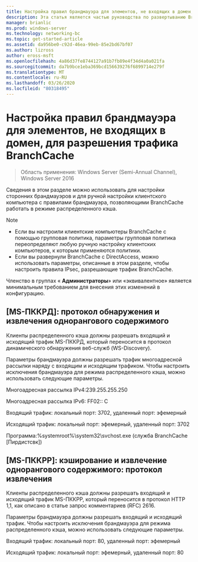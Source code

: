 ```yaml
---
title: Настройка правил брандмауэра для элементов, не входящих в домен, для разрешения трафика BranchCache
description: Эта статья является частью руководства по развертыванию BranchCache для Windows Server 2016, в котором показано, как развернуть BranchCache в распределенном и размещенном режимах кэша для оптимизации использования пропускной способности глобальной сети в филиалах.
manager: brianlic
ms.prod: windows-server
ms.technology: networking-bc
ms.topic: get-started-article
ms.assetid: da956be0-c92d-46ea-99eb-85e2bd67bf07
ms.author: lizross
author: eross-msft
ms.openlocfilehash: 4a86d37fe8744127a91b7fb89e4f34d4a0a021fa
ms.sourcegitcommit: da7b9bce1eba369bcd156639276f6899714e279f
ms.translationtype: MT
ms.contentlocale: ru-RU
ms.lasthandoff: 03/26/2020
ms.locfileid: "80318495"
---
```

# <a name="configure-firewall-rules-for-non-domain-members-to-allow-branchcache-traffic"></a>Настройка правил брандмауэра для элементов, не входящих в домен, для разрешения трафика BranchCache

>Область применения: Windows Server (Semi-Annual Channel), Windows Server 2016

Сведения в этом разделе можно использовать для настройки сторонних брандмауэров и для ручной настройки клиентского компьютера с правилами брандмауэра, позволяющими BranchCache работать в режиме распределенного кэша.  
  
> [!NOTE]  
> -   Если вы настроили клиентские компьютеры BranchCache с помощью групповая политика, параметры групповая политика переопределяют любую ручную настройку клиентских компьютеров, к которым применяются политики.  
> -   Если вы развернули BranchCache с DirectAccess, можно использовать параметры, описанные в этом разделе, чтобы настроить правила IPsec, разрешающие трафик BranchCache.  
  
Членство в группах « **Администраторы**» или «эквивалентное» является минимальным требованием для внесения этих изменений в конфигурацию.  
  
## <a name="ms-pccrd-peer-content-caching-and-retrieval-discovery-protocol"></a>[MS-ПККРД]: протокол обнаружения и извлечения однорангового содержимого  
Клиенты распределенного кэша должны разрешать входящий и исходящий трафик MS-ПККРД, который переносится в протокол динамического обнаружения веб-служб (WS-Discovery).  
  
Параметры брандмауэра должны разрешать трафик многоадресной рассылки наряду с входящим и исходящим трафиком. Чтобы настроить исключения брандмауэра для режима распределенного кэша, можно использовать следующие параметры.  
  
Многоадресная рассылка IPv4:239.255.255.250  
  
Многоадресная рассылка IPv6: FF02:: C  
  
Входящий трафик: локальный порт: 3702, удаленный порт: эфемерный  
  
Исходящий трафик: локальный порт: эфемерный, удаленный порт: 3702  
  
Программа:%systemroot%\system32\svchost.exe (служба BranchCache [Пирдистсвк])  
  
## <a name="ms-pccrr-peer-content-caching-and-retrieval-retrieval-protocol"></a>[MS-ПККРР]: кэширование и извлечение однорангового содержимого: протокол извлечения  
Клиенты распределенного кэша должны разрешать входящий и исходящий трафик MS-ПККРР, который переносится в протокол HTTP 1,1, как описано в статье запрос комментариев (RFC) 2616.  
  
Параметры брандмауэра должны разрешать входящий и исходящий трафик. Чтобы настроить исключения брандмауэра для режима распределенного кэша, можно использовать следующие параметры.  
  
Входящий трафик: локальный порт: 80, удаленный порт: эфемерный  
  
Исходящий трафик: локальный порт: эфемерный, удаленный порт: 80  
  


